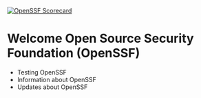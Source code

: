 [![OpenSSF Scorecard](https://api.securityscorecards.dev/projects/github.com/hamiri22/openssf-research/badge)](https://securityscorecards.dev/viewer/?uri=github.com/hamiri22/openssf-research)


# Welcome Open Source Security Foundation (OpenSSF)

- Testing OpenSSF
- Information about OpenSSF
- Updates about OpenSSF 
